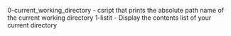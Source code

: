 0-current_working_directory - csript that prints the absolute path name of the current working directory
1-listit - Display the contents list of your current directory

